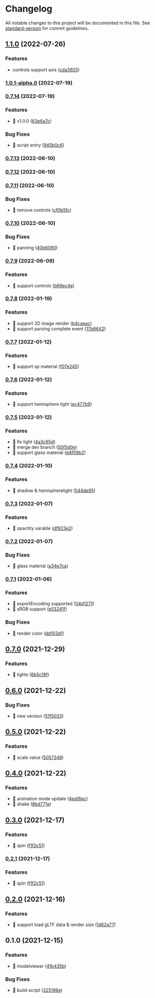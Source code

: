 # Changelog

All notable changes to this project will be documented in this file. See [standard-version](https://github.com/conventional-changelog/standard-version) for commit guidelines.

## [1.1.0](https://github.com/SmilingXinyi/3dmodelviewer/compare/v1.0.1-alpha.0...v1.1.0) (2022-07-26)


### Features

* controls support axis ([cda3925](https://github.com/SmilingXinyi/3dmodelviewer/commit/cda3925b08a0193262776c64e0c7b3799a334c20))

### [1.0.1-alpha.0](https://github.com/SmilingXinyi/3dmodelviewer/compare/v0.7.14...v1.0.1-alpha.0) (2022-07-19)

### [0.7.14](https://github.com/SmilingXinyi/3dmodelviewer/compare/v0.7.10...v0.7.14) (2022-07-19)


### Features

* 🎸 v1.0.0 ([63e6a7c](https://github.com/SmilingXinyi/3dmodelviewer/commit/63e6a7c180f31d2f740d16a2bdae4f3be28f724b))


### Bug Fixes

* 🐛 script entry ([945b0c6](https://github.com/SmilingXinyi/3dmodelviewer/commit/945b0c6c7a9e835d07bbee6c61e40b5e5d1cbf13))

### [0.7.13](https://github.com/SmilingXinyi/3dmodelviewer/compare/v0.7.12...v0.7.13) (2022-06-10)

### [0.7.12](https://github.com/SmilingXinyi/3dmodelviewer/compare/v0.7.11...v0.7.12) (2022-06-10)

### [0.7.11](https://github.com/SmilingXinyi/3dmodelviewer/compare/v0.7.10...v0.7.11) (2022-06-10)


### Bug Fixes

* 🐛 remove controls ([cf0b5fc](https://github.com/SmilingXinyi/3dmodelviewer/commit/cf0b5fc1d3faa72f862d706e9860e52a07918f6f))

### [0.7.10](https://github.com/SmilingXinyi/3dmodelviewer/compare/v0.7.9...v0.7.10) (2022-06-10)


### Bug Fixes

* 🐛 panning ([40b6090](https://github.com/SmilingXinyi/3dmodelviewer/commit/40b6090d5a7eda73f1d58b60dc47932e620c4554))

### [0.7.9](https://github.com/SmilingXinyi/3dmodelviewer/compare/v0.7.8...v0.7.9) (2022-06-09)


### Features

* 🎸 support controls ([b69ec4e](https://github.com/SmilingXinyi/3dmodelviewer/commit/b69ec4e42d2369cee04c9b6ec32315274d8850c5))

### [0.7.8](https://github.com/SmilingXinyi/3dmodelviewer/compare/v0.7.7...v0.7.8) (2022-01-19)


### Features

* 🎸 support 2D image render ([b4caeac](https://github.com/SmilingXinyi/3dmodelviewer/commit/b4caeac1ea8bbec2ed3424a95d91a147a5095fa6))
* 🎸 support parsing complete event ([17b6642](https://github.com/SmilingXinyi/3dmodelviewer/commit/17b6642a21f43e5c957d7f413742206ae2c9ebe3))

### [0.7.7](https://github.com/SmilingXinyi/3dmodelviewer/compare/v0.7.6...v0.7.7) (2022-01-12)


### Features

* 🎸 support sp material ([f07e245](https://github.com/SmilingXinyi/3dmodelviewer/commit/f07e245abc18f7f6aef25c15a7a09d1119d38879))

### [0.7.6](https://github.com/SmilingXinyi/3dmodelviewer/compare/v0.7.5...v0.7.6) (2022-01-12)


### Features

* 🎸 support hemisphere light ([ec477b9](https://github.com/SmilingXinyi/3dmodelviewer/commit/ec477b904eb83fe94aadaba12fddd01f878cfbe2))

### [0.7.5](https://github.com/SmilingXinyi/3dmodelviewer/compare/v0.7.4...v0.7.5) (2022-01-12)


### Features

* 🎸 fix light ([4a3c65d](https://github.com/SmilingXinyi/3dmodelviewer/commit/4a3c65df7f86131894189cbcd57d3ef8667fa57f))
* 🎸 merge dev branch ([55f5d0e](https://github.com/SmilingXinyi/3dmodelviewer/commit/55f5d0efb1a28955b5b0457d624142cf04f93c32))
* 🎸 support glass material ([d4f09b2](https://github.com/SmilingXinyi/3dmodelviewer/commit/d4f09b2e50f89e0a95f43abdee4ef8c2e4b5b69b))

### [0.7.4](https://github.com/SmilingXinyi/3dmodelviewer/compare/v0.7.3...v0.7.4) (2022-01-10)


### Features

* 🎸 shadow & hemispherelight ([544de95](https://github.com/SmilingXinyi/3dmodelviewer/commit/544de95d21e8b75d59c38372e3881d419d72a4b4))

### [0.7.3](https://github.com/SmilingXinyi/3dmodelviewer/compare/v0.7.2...v0.7.3) (2022-01-07)


### Features

* 🎸 opactity varable ([df923e2](https://github.com/SmilingXinyi/3dmodelviewer/commit/df923e27cdf8d10b2825c385733ea8b64da914fe))

### [0.7.2](https://github.com/SmilingXinyi/3dmodelviewer/compare/v0.7.1...v0.7.2) (2022-01-07)


### Bug Fixes

* 🐛 glass material ([a34e7ca](https://github.com/SmilingXinyi/3dmodelviewer/commit/a34e7ca05ae709d151fa78648f630f6b0b4395a2))

### [0.7.1](https://github.com/SmilingXinyi/3dmodelviewer/compare/v0.7.0...v0.7.1) (2022-01-06)


### Features

* 🎸 exportEncoding supported ([04d1271](https://github.com/SmilingXinyi/3dmodelviewer/commit/04d1271c0203246f14c98bada19228daf9a42058))
* 🎸 sRGB support ([e53241f](https://github.com/SmilingXinyi/3dmodelviewer/commit/e53241fbc464f0320be2e5a887a751c488cec7b7))


### Bug Fixes

* 🐛 render color ([dd103d1](https://github.com/SmilingXinyi/3dmodelviewer/commit/dd103d123c5e2b7b757a804560c350d615b1f49c))

## [0.7.0](https://github.com/SmilingXinyi/3dmodelviewer/compare/v0.6.0...v0.7.0) (2021-12-29)


### Features

* 🎸 lights ([6b5c19f](https://github.com/SmilingXinyi/3dmodelviewer/commit/6b5c19fc4369f1a7be30797275a90069e9024bbe))

## [0.6.0](https://github.com/SmilingXinyi/3dmodelviewer/compare/v0.5.0...v0.6.0) (2021-12-22)


### Bug Fixes

* 🐛 new version ([51f5033](https://github.com/SmilingXinyi/3dmodelviewer/commit/51f50332bb9b327ed3fb065b96ea7c57936eeeb6))

## [0.5.0](https://github.com/SmilingXinyi/3dmodelviewer/compare/v0.4.0...v0.5.0) (2021-12-22)


### Features

* 🎸 scale value ([5057348](https://github.com/SmilingXinyi/3dmodelviewer/commit/50573486e8e5f0131023583eb9322bb72f696595))

## [0.4.0](https://github.com/SmilingXinyi/3dmodelviewer/compare/v0.3.0...v0.4.0) (2021-12-22)


### Features

* 🎸 animation mode update ([4ea16ec](https://github.com/SmilingXinyi/3dmodelviewer/commit/4ea16ecbf5d0df87291b559b629fe2a6a85ea6a6))
* 🎸 shake ([8bd771e](https://github.com/SmilingXinyi/3dmodelviewer/commit/8bd771e371966aadfa123f2a5b0eb6c2d05ea552))

## [0.3.0](https://github.com/SmilingXinyi/3dmodelviewer/compare/v0.2.0...v0.3.0) (2021-12-17)


### Features

* 🎸 spin ([f1f2c51](https://github.com/SmilingXinyi/3dmodelviewer/commit/f1f2c510e5c3eba1794458fe7f66afb86ccf43ec))

### [0.2.1](https://github.com/SmilingXinyi/3dmodelviewer/compare/v0.2.0...v0.2.1) (2021-12-17)


### Features

* 🎸 spin ([f1f2c51](https://github.com/SmilingXinyi/3dmodelviewer/commit/f1f2c510e5c3eba1794458fe7f66afb86ccf43ec))

## [0.2.0](https://github.com/SmilingXinyi/3dmodelviewer/compare/v0.1.0...v0.2.0) (2021-12-16)


### Features

* 🎸 support load gLTF data & render size ([1d62a77](https://github.com/SmilingXinyi/3dmodelviewer/commit/1d62a77e7aa23f4fc0e69d8b4130ced4d6ed243c))

## 0.1.0 (2021-12-15)


### Features

* 🎸 modelviewer ([41b435b](https://github.com/SmilingXinyi/3dmodelviewer/commit/41b435b1d9cb2d3aad3c50f90a84a4ba5890bc8a))


### Bug Fixes

* 🐛 build script ([325196e](https://github.com/SmilingXinyi/3dmodelviewer/commit/325196e3bfb41c6fbc1f307ff5e823492417a2d6))
